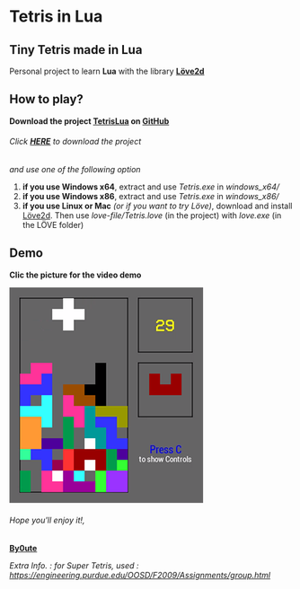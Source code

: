 # Tetris in Lua

## Tiny Tetris made in Lua
Personal project to learn **Lua** with the library [**Löve2d**](https://love2d.org/)

## How to play?
**Download the project [TetrisLua](https://github.com/By0ute/TetrisLua/archive/master.zip) on [GitHub](https://github.com/)**

###### *Click* [**HERE**](https://github.com/By0ute/TetrisLua/archive/master.zip) *to download the project*

*and use one of the following option*

1. **if you use Windows x64**, extract and use *Tetris.exe* in *windows_x64/*
2. **if you use Windows x86**, extract and use *Tetris.exe* in *windows_x86/*
3. **if you use Linux or Mac** *(or if you want to try Löve)*, download and install [Löve2d](https://love2d.org/). Then use *love-file/Tetris.love* (in the project) with *love.exe* (in the LÖVE folder)

## Demo
**Clic the picture for the video demo**

[![Tetris Lua](https://github.com/By0ute/TetrisLua/blob/master/src/img/tetrislua.png)](https://vimeo.com/carob/tetrislua)



###### *Hope you'll enjoy it!*,
[**By0ute**](https://github.com/By0ute)


*Extra Info. : for Super Tetris, used : https://engineering.purdue.edu/OOSD/F2009/Assignments/group.html*